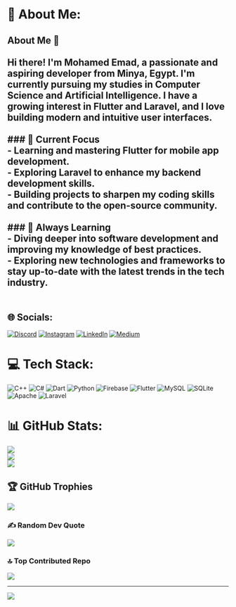 # 💫 About Me:
## About Me 👋<br><br>Hi there! I'm **Mohamed Emad**, a passionate and aspiring developer from Minya, Egypt. I'm currently pursuing my studies in **Computer Science and Artificial Intelligence**. I have a growing interest in **Flutter** and **Laravel**, and I love building modern and intuitive user interfaces.<br><br>### 🔭 Current Focus<br>- **Learning and mastering Flutter** for mobile app development.<br>- **Exploring Laravel** to enhance my backend development skills.<br>- **Building projects** to sharpen my coding skills and contribute to the open-source community.<br><br>### 🌱 Always Learning<br>- **Diving deeper into software development** and improving my knowledge of best practices.<br>- **Exploring new technologies** and frameworks to stay up-to-date with the latest trends in the tech industry.<br><br>


## 🌐 Socials:
[![Discord](https://img.shields.io/badge/Discord-%237289DA.svg?logo=discord&logoColor=white)](https://discord.gg/mohamed-emad-c4) [![Instagram](https://img.shields.io/badge/Instagram-%23E4405F.svg?logo=Instagram&logoColor=white)](https://instagram.com/mohamed-emad-c4) [![LinkedIn](https://img.shields.io/badge/LinkedIn-%230077B5.svg?logo=linkedin&logoColor=white)](https://linkedin.com/in/mohamed-emad-c4) [![Medium](https://img.shields.io/badge/Medium-12100E?logo=medium&logoColor=white)](https://medium.com/@mohamed-emad-c4) 

# 💻 Tech Stack:
![C++](https://img.shields.io/badge/c++-%2300599C.svg?style=for-the-badge&logo=c%2B%2B&logoColor=white) ![C#](https://img.shields.io/badge/c%23-%23239120.svg?style=for-the-badge&logo=csharp&logoColor=white) ![Dart](https://img.shields.io/badge/dart-%230175C2.svg?style=for-the-badge&logo=dart&logoColor=white) ![Python](https://img.shields.io/badge/python-3670A0?style=for-the-badge&logo=python&logoColor=ffdd54) ![Firebase](https://img.shields.io/badge/firebase-%23039BE5.svg?style=for-the-badge&logo=firebase) ![Flutter](https://img.shields.io/badge/Flutter-%2302569B.svg?style=for-the-badge&logo=Flutter&logoColor=white) ![MySQL](https://img.shields.io/badge/mysql-4479A1.svg?style=for-the-badge&logo=mysql&logoColor=white) ![SQLite](https://img.shields.io/badge/sqlite-%2307405e.svg?style=for-the-badge&logo=sqlite&logoColor=white) ![Apache](https://img.shields.io/badge/apache-%23D42029.svg?style=for-the-badge&logo=apache&logoColor=white) ![Laravel](https://img.shields.io/badge/laravel-%23FF2D20.svg?style=for-the-badge&logo=laravel&logoColor=white)
# 📊 GitHub Stats:
![](https://github-readme-stats.vercel.app/api?username=mohamed-emad-c4&theme=transparent&hide_border=false&include_all_commits=true&count_private=true)<br/>
![](https://github-readme-streak-stats.herokuapp.com/?user=mohamed-emad-c4&theme=transparent&hide_border=false)<br/>
![](https://github-readme-stats.vercel.app/api/top-langs/?username=mohamed-emad-c4&theme=transparent&hide_border=false&include_all_commits=true&count_private=true&layout=compact)

## 🏆 GitHub Trophies
![](https://github-profile-trophy.vercel.app/?username=mohamed-emad-c4&theme=radical&no-frame=false&no-bg=true&margin-w=4)

### ✍️ Random Dev Quote
![](https://quotes-github-readme.vercel.app/api?type=horizontal&theme=tokyonight)

### 🔝 Top Contributed Repo
![](https://github-contributor-stats.vercel.app/api?username=mohamed-emad-c4&limit=5&theme=dark&combine_all_yearly_contributions=true)

---
[![](https://visitcount.itsvg.in/api?id=mohamed-emad-c4&icon=0&color=1)](https://visitcount.itsvg.in)

<!-- Proudly created with GPRM ( https://gprm.itsvg.in ) -->
